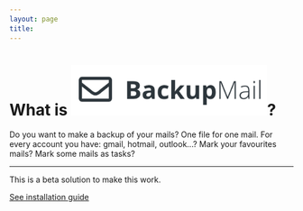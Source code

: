 ```yaml
---
layout: page
title: 
---
```

<div class="jumbotron text-center">
  <h1 class="display-4">What is <img src="./assets/img/backupmail.png" alt="backupmail_white" height="90" />?</h1>
  <p class="lead">Do you want to make a backup of your mails? One file for one mail. For every account you have: gmail, hotmail, outlook...? Mark your favourites mails? Mark some mails as tasks?</p>
  <hr class="my-4">
  <p>This is a beta solution to make this work.</p>
  <p class="lead">
    <a class="btn btn-primary btn-lg" href="#" role="button">See installation guide</a>
  </p>
</div>
